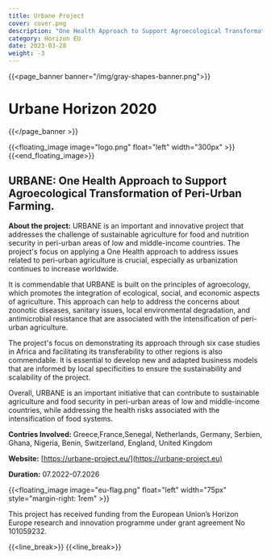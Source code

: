 ```yaml
---
title: Urbane Project
cover: cover.png
description: "One Health Approach to Support Agroecological Transformation of Peri-Urban Farming"
category: Horizon EU
date: 2023-03-28
weight: -3
---
```


<!-- {{<single_page_banner>}} Urbane Horizon 2020 {{</single_page_banner >}} -->
{{<page_banner banner="/img/gray-shapes-banner.png">}}
# Urbane Horizon 2020
{{</page_banner >}}

{{<floating_image image="logo.png" float="left" width="300px" >}}
{{<end_floating_image>}}

<!-- [SECTION_TRANSPARENT] -->

## URBANE: One Health Approach to Support Agroecological Transformation of Peri-Urban Farming.

**About the project:** URBANE is an important and innovative project that addresses the challenge of sustainable agriculture for food and nutrition security in peri-urban areas of low and middle-income countries. 
The project's focus on applying a One Health approach to address issues related to peri-urban agriculture is crucial, especially as urbanization continues to increase 
worldwide.

It is commendable that URBANE is built on the principles of agroecology, which promotes the integration of ecological, social, and economic aspects of agriculture. 
This approach can help to address the concerns about zoonotic diseases, sanitary issues, local environmental degradation, and antimicrobial resistance that are 
associated with the intensification of peri-urban agriculture.

The project's focus on demonstrating its approach through six case studies in Africa and facilitating its transferability to other regions is also commendable. 
It is essential to develop new and adapted business models that are informed by local specificities to ensure the sustainability and scalability of the project.

Overall, URBANE is an important initiative that can contribute to sustainable agriculture and food security in peri-urban areas of low and middle-income countries, 
while addressing the health risks associated with the intensification of food systems.

**Contries Involved:** Greece,France,Senegal, Netherlands, Germany, Serbien, Ghana, Nigeria, Benin, Switzerland, England, United Kingdom

**Website:** [https://urbane-project.eu/](https://urbane-project.eu)

**Duration:** 07.2022-07.2026


{{<floating_image image="eu-flag.png" float="left" width="75px" style="margin-right: 1rem" >}}

This project has received funding from the European Union’s Horizon Europe research and innovation programme under grant agreement No 101059232.

{{<line_break>}}
{{<line_break>}}
